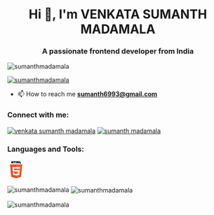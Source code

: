 <h1 align="center">Hi 👋, I'm VENKATA SUMANTH MADAMALA</h1>
<h3 align="center">A passionate frontend developer from India</h3>

<p align="left"> <img src="https://komarev.com/ghpvc/?username=sumanthmadamala&label=Profile%20views&color=0e75b6&style=flat" alt="sumanthmadamala" /> </p>

<p align="left"> <a href="https://github.com/ryo-ma/github-profile-trophy"><img src="https://github-profile-trophy.vercel.app/?username=sumanthmadamala" alt="sumanthmadamala" /></a> </p>

- 📫 How to reach me **sumanth6993@gmail.com**

<h3 align="left">Connect with me:</h3>
<p align="left">
<a href="https://linkedin.com/in/venkata sumanth madamala" target="blank"><img align="center" src="https://raw.githubusercontent.com/rahuldkjain/github-profile-readme-generator/master/src/images/icons/Social/linked-in-alt.svg" alt="venkata sumanth madamala" height="30" width="40" /></a>
<a href="https://fb.com/sumanth madamala" target="blank"><img align="center" src="https://raw.githubusercontent.com/rahuldkjain/github-profile-readme-generator/master/src/images/icons/Social/facebook.svg" alt="sumanth madamala" height="30" width="40" /></a>
</p>

<h3 align="left">Languages and Tools:</h3>
<p align="left"> <a href="https://www.w3.org/html/" target="_blank"> <img src="https://raw.githubusercontent.com/devicons/devicon/master/icons/html5/html5-original-wordmark.svg" alt="html5" width="40" height="40"/> </a> </p>

<p><img align="left" src="https://github-readme-stats.vercel.app/api/top-langs?username=sumanthmadamala&show_icons=true&locale=en&layout=compact" alt="sumanthmadamala" /></p>

<p>&nbsp;<img align="center" src="https://github-readme-stats.vercel.app/api?username=sumanthmadamala&show_icons=true&locale=en" alt="sumanthmadamala" /></p>

<p><img align="center" src="https://github-readme-streak-stats.herokuapp.com/?user=sumanthmadamala&" alt="sumanthmadamala" /></p>

